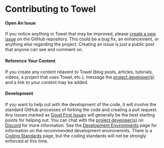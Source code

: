 # Contributing to Towel

#### Open An Issue

If you notice anything in Towel that may be improved, please [create a new issue](https://github.com/ZacharyPatten/Towel/issues/new/choose) on the GitHub repository. This could be a bug fix, an enhancement, or anything else regarding the project. Creating an issue is just a public post that anyone can see and comment on.

#### Reference Your Content

If you create any content relavent to Towel (blog posts, articles, tutorials, videos, a project that uses Towel, etc.), message the [project developer(s)](https://github.com/ZacharyPatten/Towel#developers) and a link to your content may be added.

#### Development

If you want to help out with the development of the code, it will involve the standard GitHub processes of forking the code and creating a pull request. Any issues marked as [Good First Issue](https://github.com/ZacharyPatten/Towel/contribute)s will generally be the best starting points for helping out. You can chat with the [project developer(s)](https://github.com/ZacharyPatten/Towel#developers) on [Discord](https://discord.gg/4XbQbwF) for more information. See the [Development Environments](https://github.com/ZacharyPatten/Towel/blob/master/.github/Pages/Development%20Environments.md) page for information on the recommended development environemnts. There is a [Coding Standards](https://github.com/ZacharyPatten/Towel/blob/master/.github/Pages/Code%20Standards.md) page, but the coding standards will not be strongly enforced at this time.

